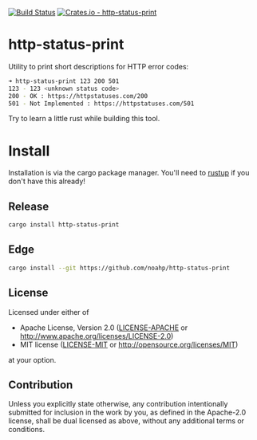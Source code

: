 [![Build Status](https://travis-ci.com/noahp/http-status-print.svg?branch=main)](https://travis-ci.com/noahp/http-status-print)
[![Crates.io - http-status-print](https://img.shields.io/crates/v/http-status-print.svg?style=flat-square&maxAge=2592000)](https://crates.io/crates/http-status-print)
# http-status-print
Utility to print short descriptions for HTTP error codes:
```bash
➜ http-status-print 123 200 501
123 - 123 <unknown status code>
200 - OK : https://httpstatuses.com/200
501 - Not Implemented : https://httpstatuses.com/501
```
Try to learn a little rust while building this tool.

# Install
Installation is via the cargo package manager. You'll need to [rustup](https://www.rustup.rs/) if you don't have this already!
## Release
```bash
cargo install http-status-print
```
## Edge
```bash
cargo install --git https://github.com/noahp/http-status-print
```
## License

Licensed under either of

 * Apache License, Version 2.0
   ([LICENSE-APACHE](LICENSE-APACHE) or http://www.apache.org/licenses/LICENSE-2.0)
 * MIT license
   ([LICENSE-MIT](LICENSE-MIT) or http://opensource.org/licenses/MIT)

at your option.

## Contribution

Unless you explicitly state otherwise, any contribution intentionally submitted
for inclusion in the work by you, as defined in the Apache-2.0 license, shall be
dual licensed as above, without any additional terms or conditions.
